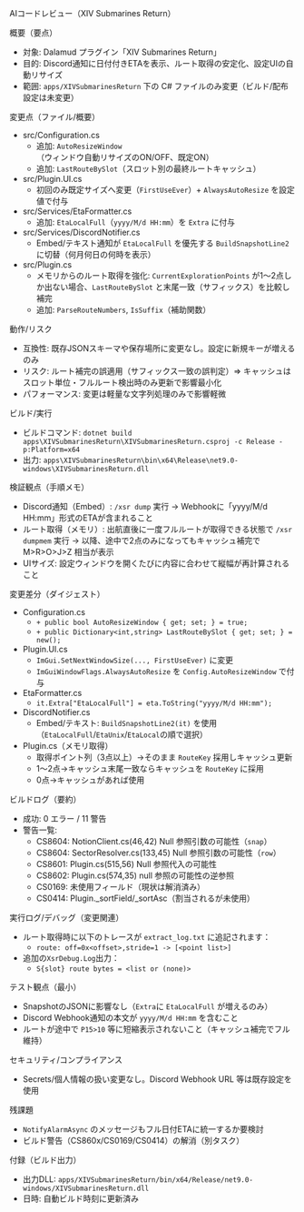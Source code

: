 AIコードレビュー（XIV Submarines Return）

概要（要点）
- 対象: Dalamud プラグイン「XIV Submarines Return」
- 目的: Discord通知に日付付きETAを表示、ルート取得の安定化、設定UIの自動リサイズ
- 範囲: `apps/XIVSubmarinesReturn` 下の C# ファイルのみ変更（ビルド/配布設定は未変更）

変更点（ファイル/概要）
- src/Configuration.cs
  - 追加: `AutoResizeWindow`（ウィンドウ自動リサイズのON/OFF、既定ON）
  - 追加: `LastRouteBySlot`（スロット別の最終ルートキャッシュ）
- src/Plugin.UI.cs
  - 初回のみ既定サイズへ変更（`FirstUseEver`）+ `AlwaysAutoResize` を設定値で付与
- src/Services/EtaFormatter.cs
  - 追加: `EtaLocalFull`（`yyyy/M/d HH:mm`）を `Extra` に付与
- src/Services/DiscordNotifier.cs
  - Embed/テキスト通知が `EtaLocalFull` を優先する `BuildSnapshotLine2` に切替（何月何日の何時を表示）
- src/Plugin.cs
  - メモリからのルート取得を強化: `CurrentExplorationPoints` が1～2点しか出ない場合、`LastRouteBySlot` と末尾一致（サフィックス）を比較し補完
  - 追加: `ParseRouteNumbers`, `IsSuffix`（補助関数）

動作/リスク
- 互換性: 既存JSONスキーマや保存場所に変更なし。設定に新規キーが増えるのみ
- リスク: ルート補完の誤適用（サフィックス一致の誤判定）⇒ キャッシュはスロット単位・フルルート検出時のみ更新で影響最小化
- パフォーマンス: 変更は軽量な文字列処理のみで影響軽微

ビルド/実行
- ビルドコマンド: `dotnet build apps\XIVSubmarinesReturn\XIVSubmarinesReturn.csproj -c Release -p:Platform=x64`
- 出力: `apps\XIVSubmarinesReturn\bin\x64\Release\net9.0-windows\XIVSubmarinesReturn.dll`

検証観点（手順メモ）
- Discord通知（Embed）: `/xsr dump` 実行 → Webhookに「yyyy/M/d HH:mm」形式のETAが含まれること
- ルート取得（メモリ）: 出航直後に一度フルルートが取得できる状態で `/xsr dumpmem` 実行 → 以降、途中で2点のみになってもキャッシュ補完で M>R>O>J>Z 相当が表示
- UIサイズ: 設定ウィンドウを開くたびに内容に合わせて縦幅が再計算されること

変更差分（ダイジェスト）
- Configuration.cs
  - `+ public bool AutoResizeWindow { get; set; } = true;`
  - `+ public Dictionary<int,string> LastRouteBySlot { get; set; } = new();`
- Plugin.UI.cs
  - `ImGui.SetNextWindowSize(..., FirstUseEver)` に変更
  - `ImGuiWindowFlags.AlwaysAutoResize` を `Config.AutoResizeWindow` で付与
- EtaFormatter.cs
  - `it.Extra["EtaLocalFull"] = eta.ToString("yyyy/M/d HH:mm");`
- DiscordNotifier.cs
  - Embed/テキスト: `BuildSnapshotLine2(it)` を使用（`EtaLocalFull`/`EtaUnix`/`EtaLocal`の順で選択）
- Plugin.cs（メモリ取得）
  - 取得ポイント列（3点以上）→そのまま `RouteKey` 採用しキャッシュ更新
  - 1～2点→キャッシュ末尾一致ならキャッシュを `RouteKey` に採用
  - 0点→キャッシュがあれば使用

ビルドログ（要約）
- 成功: 0 エラー / 11 警告
- 警告一覧:
  - CS8604: NotionClient.cs(46,42) Null 参照引数の可能性（`snap`）
  - CS8604: SectorResolver.cs(133,45) Null 参照引数の可能性（`row`）
  - CS8601: Plugin.cs(515,56) Null 参照代入の可能性
  - CS8602: Plugin.cs(574,35) null 参照の可能性の逆参照
  - CS0169: 未使用フィールド（現状は解消済み）
  - CS0414: Plugin._sortField/_sortAsc（割当されるが未使用）

実行ログ/デバッグ（変更関連）
- ルート取得時に以下のトレースが `extract_log.txt` に追記されます：
  - `route: off=0x<offset>,stride=1 -> [<point list>]`
- 追加の`XsrDebug.Log`出力：
  - `S{slot} route bytes = <list or (none)>`

テスト観点（最小）
- SnapshotのJSONに影響なし（`Extra`に `EtaLocalFull` が増えるのみ）
- Discord Webhook通知の本文が `yyyy/M/d HH:mm` を含むこと
- ルートが途中で `P15>10` 等に短縮表示されないこと（キャッシュ補完でフル維持）

セキュリティ/コンプライアンス
- Secrets/個人情報の扱い変更なし。Discord Webhook URL 等は既存設定を使用

残課題
- `NotifyAlarmAsync` のメッセージもフル日付ETAに統一するか要検討
- ビルド警告（CS860x/CS0169/CS0414）の解消（別タスク）

付録（ビルド出力）
- 出力DLL: `apps/XIVSubmarinesReturn/bin/x64/Release/net9.0-windows/XIVSubmarinesReturn.dll`
- 日時: 自動ビルド時刻に更新済み
